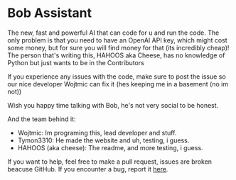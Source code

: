 # Bob Assistant
The new, fast and powerful AI that can code for u and run the code. The only problem is that you need to have an OpenAI API key, which might cost some money, but for sure you will find money for that (its incredibly cheap)!
The person that's writing this, HAHOOS aka Cheese, has no knowledge of Python but just wants to be in the Contributors

If you experience any issues with the code, make sure to post the issue so our nice developer Wojtmic can fix it (hes keeping me in a basement (no im not))

Wish you happy time talking with Bob, he's not very social to be honest.

And the team behind it:
- Wojtmic: Im programing this, lead developer and stuff.
- Tymon3310: He made the website and uh, testing, i guess.
- HAHOOS (aka cheese): The readme, and more testing, i guess.

If you want to help, feel free to make a pull request, issues are broken beacuse GitHub. If you encounter a bug, report it [here](https://discord.gg/QKbYxPDsMc).
